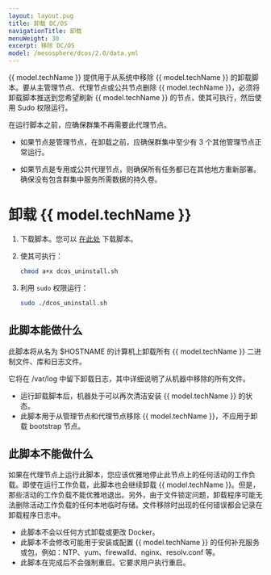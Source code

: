 ```yaml
---
layout: layout.pug
title: 卸载 DC/OS
navigationTitle: 卸载
menuWeight: 30
excerpt: 移除 DC/OS
model: /mesosphere/dcos/2.0/data.yml
---
```


{{ model.techName }} 提供用于从系统中移除 {{ model.techName }} 的卸载脚本。要从主管理节点、代理节点或公共节点删除 {{ model.techName }}，必须将卸载脚本推送到您希望刷新 {{ model.techName }} 的节点，使其可执行，然后使用 Sudo 权限运行。

在运行脚本之前，应确保群集不再需要此代理节点。

- 如果节点是管理节点，在卸载之前，应确保群集中至少有 3 个其他管理节点正常运行。

- 如果节点是专用或公共代理节点，则确保所有任务都已在其他地方重新部署。确保没有包含群集中服务所需数据的持久卷。

# 卸载 {{ model.techName }}

1. 下载脚本。您可以 [在此处](http://downloads.mesosphere.com/dcos-uninstall/uninstall.sh) 下载脚本。
1. 使其可执行：

    ```bash
    chmod a+x dcos_uninstall.sh
    ```
    
1. 利用 `sudo` 权限运行：
    
    ```bash
    sudo ./dcos_uninstall.sh
    ```


## 此脚本能做什么
此脚本将从名为 $HOSTNAME 的计算机上卸载所有 {{ model.techName }} 二进制文件、库和日志文件。

它将在 /var/log 中留下卸载日志，其中详细说明了从机器中移除的所有文件。

- 运行卸载脚本后，机器处于可以再次清洁安装 {{ model.techName }} 的状态。
- 此脚本用于从管理节点和代理节点移除 {{ model.techName }}，不应用于卸载 bootstrap 节点。

## 此脚本不能做什么

如果在代理节点上运行此脚本，您应该优雅地停止此节点上的任何活动的工作负载。即使在运行工作负载，此脚本也会继续卸载 {{ model.techName }}。但是，那些活动的工作负载不能优雅地退出。另外，由于文件锁定问题，卸载程序可能无法删除活动工作负载的任何本地临时存储。文件移除时出现的任何错误都会记录在卸载程序日志中。

- 此脚本不会以任何方式卸载或更改 Docker。
- 此脚本不会修改可能用于安装或配置 {{ model.techName }} 的任何补充服务或包，例如：NTP、yum、firewalld、nginx、resolv.conf 等。
- 此脚本在完成后不会强制重启。它要求用户执行重启。
